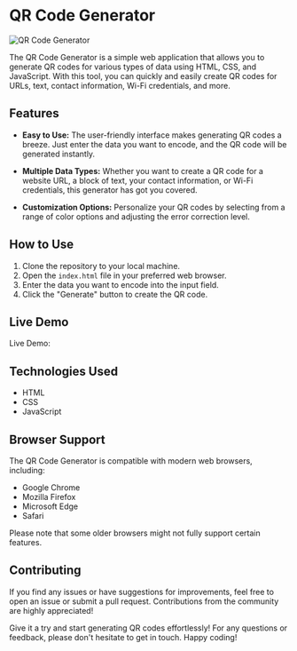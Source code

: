 # QR Code Generator

![QR Code Generator](qr-code-generator.png)

The QR Code Generator is a simple web application that allows you to generate QR codes for various types of data using HTML, CSS, and JavaScript. With this tool, you can quickly and easily create QR codes for URLs, text, contact information, Wi-Fi credentials, and more.

## Features

- **Easy to Use:** The user-friendly interface makes generating QR codes a breeze. Just enter the data you want to encode, and the QR code will be generated instantly.

- **Multiple Data Types:** Whether you want to create a QR code for a website URL, a block of text, your contact information, or Wi-Fi credentials, this generator has got you covered.

- **Customization Options:** Personalize your QR codes by selecting from a range of color options and adjusting the error correction level.

## How to Use

1. Clone the repository to your local machine.
2. Open the `index.html` file in your preferred web browser.
3. Enter the data you want to encode into the input field.
4. Click the "Generate" button to create the QR code.

## Live Demo

Live Demo: 

## Technologies Used

- HTML
- CSS
- JavaScript

## Browser Support

The QR Code Generator is compatible with modern web browsers, including:

- Google Chrome
- Mozilla Firefox
- Microsoft Edge
- Safari

Please note that some older browsers might not fully support certain features.

## Contributing

If you find any issues or have suggestions for improvements, feel free to open an issue or submit a pull request. Contributions from the community are highly appreciated!

Give it a try and start generating QR codes effortlessly! For any questions or feedback, please don't hesitate to get in touch. Happy coding!
